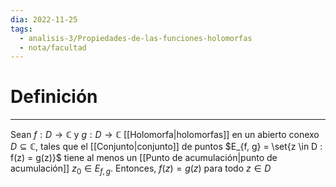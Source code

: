 ```yaml
---
dia: 2022-11-25
tags:
  - analisis-3/Propiedades-de-las-funciones-holomorfas
  - nota/facultad
---
```

# Definición
---
Sean $f : D \to \mathbb{C}$ y $g : D \to \mathbb{C}$ [[Holomorfa|holomorfas]] en un abierto conexo $D \subseteq \mathbb{C}$, tales que el [[Conjunto|conjunto]] de puntos $E_{f, g} = \set{z \in D : f(z) = g(z)}$ tiene al menos un [[Punto de acumulación|punto de acumulación]] $z_0 \in E_{f, g}$. Entonces, $f(z) = g(z)$ para todo $z \in D$